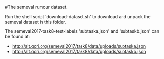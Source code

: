 #The semeval rumour dataset.

Run the shell script 'download-dataset.sh' to download and unpack the semeval dataset in this folder.

The semeval2017-task8-test-labels 'subtaska.json' and 'subtaskb.json' can be found at:

* http://alt.qcri.org/semeval2017/task8/data/uploads/subtaska.json
* http://alt.qcri.org/semeval2017/task8/data/uploads/subtaskb.json